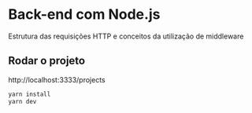 # Back-end com Node.js

Estrutura das requisições HTTP e conceitos da utilização de middleware

## Rodar o projeto

http://localhost:3333/projects

```bash
yarn install
yarn dev
```
